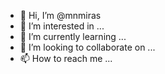 - 👋 Hi, I’m @mnmiras
- 👀 I’m interested in ...
- 🌱 I’m currently learning ...
- 💞️ I’m looking to collaborate on ...
- 📫 How to reach me ...

<!---
mnmiras/mnmiras is a ✨ special ✨ repository because its `README.md` (this file) appears on your GitHub profile.
You can click the Preview link to take a look at your changes.
--->
